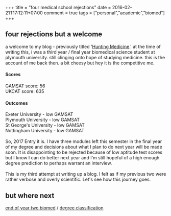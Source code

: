 +++
title = "four medical school rejections"
date = 2016-02-21T17:12:11+07:00
comment = true
tags = ["personal","academic","biomed"]
+++



## four rejections but a welcome
a welcome to my blog - previously titled '[Hunting Medicine](huntingmedicine.blogspot.com).' at the time of writing this, i was a third year / final year biomedical science student at plymouth university. still clinging onto hope of studying medicine. this is the account of me back then. a bit cheesy but hey it is the competitive me.

#### Scores
GAMSAT score: 56
\
UKCAT score: 635

#### Outcomes
Exeter University - low GAMSAT
\
Plymouth University - low GAMSAT
\
St George's University - low GAMSAT
\
Nottingham University - low GAMSAT
\
\
So, 2017 Entry it is. I have three modules left this semester in the final year of my degree and decisions about what I plan to do next year will be made soon. It is disappointing to be rejected because of low aptitude test scores but I know I can do better next year and I'm still hopeful of a high enough degree prediction to perhaps warrant an interview.
\
\
This is my third attempt at writing up a blog. I felt as if my previous two were rather verbose and overly scientific. Let's see how this journey goes.


## but where next
[end of year two biomed](/posts/biomed-chapter-three) / [degree classification](/posts/biomed-chapter-five)